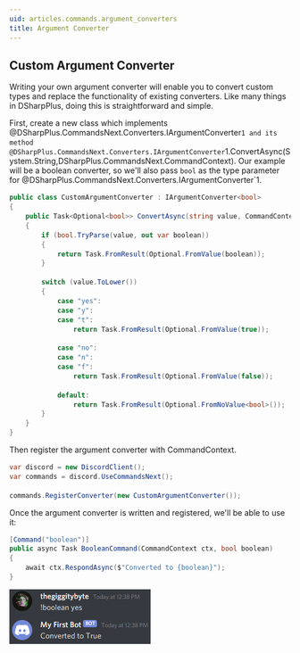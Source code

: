 ```yaml
---
uid: articles.commands.argument_converters
title: Argument Converter
---
```


## Custom Argument Converter
Writing your own argument converter will enable you to convert custom types and replace the functionality of existing
converters. Like many things in DSharpPlus, doing this is straightforward and simple.

First, create a new class which implements @DSharpPlus.CommandsNext.Converters.IArgumentConverter`1 and its method 
@DSharpPlus.CommandsNext.Converters.IArgumentConverter`1.ConvertAsync(System.String,DSharpPlus.CommandsNext.CommandContext).
Our example will be a boolean converter, so we'll also pass `bool` as the type parameter for 
@DSharpPlus.CommandsNext.Converters.IArgumentConverter`1.
```cs
public class CustomArgumentConverter : IArgumentConverter<bool>
{
    public Task<Optional<bool>> ConvertAsync(string value, CommandContext ctx)
    {
        if (bool.TryParse(value, out var boolean))
        {
            return Task.FromResult(Optional.FromValue(boolean));
        }           

        switch (value.ToLower())
        {
            case "yes":
            case "y":
            case "t":
                return Task.FromResult(Optional.FromValue(true));

            case "no":
            case "n":
            case "f":
                return Task.FromResult(Optional.FromValue(false));

            default:
                return Task.FromResult(Optional.FromNoValue<bool>());
        } 
    }	
}
```

Then register the argument converter with CommandContext.
```cs
var discord = new DiscordClient();
var commands = discord.UseCommandsNext();

commands.RegisterConverter(new CustomArgumentConverter());
```

Once the argument converter is written and registered, we'll be able to use it:
```cs
[Command("boolean")]
public async Task BooleanCommand(CommandContext ctx, bool boolean)
{
    await ctx.RespondAsync($"Converted to {boolean}");
}
```

![true][0]

<!-- LINKS -->
[0]:  ../../images/commands_argument_converters_01.png
